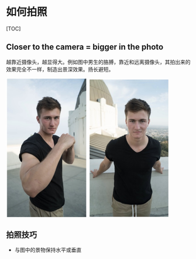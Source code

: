 # 如何拍照

[TOC]

## Closer to the camera = bigger in the photo

越靠近摄像头，越显得大。例如图中男生的胳膊，靠近和远离摄像头，其拍出来的效果完全不一样，制造出景深效果。扬长避短。

<img src="assets/1575768388208.png" alt="Closer and Bigger" style="zoom:67%;" />

## 拍照技巧

- 与图中的景物保持水平或垂直